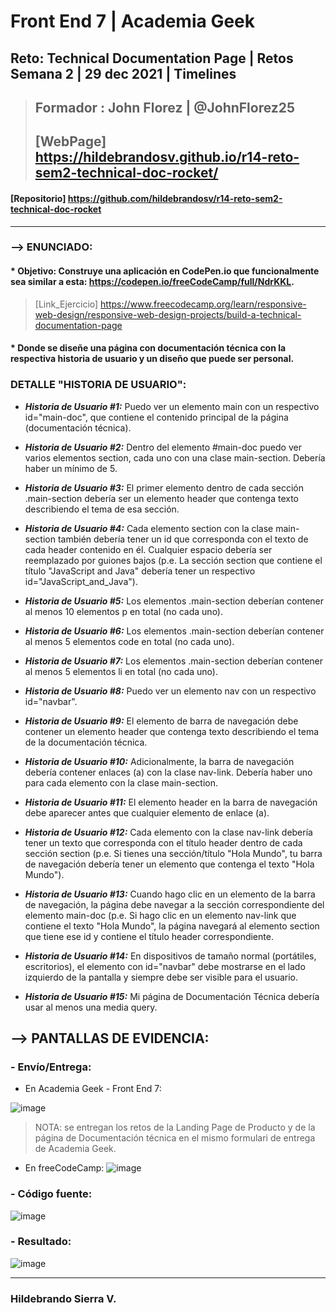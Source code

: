 # Front End 7 | Academia Geek
## Reto: Technical Documentation Page | Retos Semana 2 | 29 dec 2021 | Timelines

> ## Formador : John Florez | @JohnFlorez25
> ## [WebPage] https://hildebrandosv.github.io/r14-reto-sem2-technical-doc-rocket/
#### [Repositorio] https://github.com/hildebrandosv/r14-reto-sem2-technical-doc-rocket
___
### --> ENUNCIADO:
#### * Objetivo: Construye una aplicación en CodePen.io que funcionalmente sea similar a esta: https://codepen.io/freeCodeCamp/full/NdrKKL.
> [Link_Ejercicio] https://www.freecodecamp.org/learn/responsive-web-design/responsive-web-design-projects/build-a-technical-documentation-page
#### * Donde se diseñe una página con documentación técnica con la respectiva historia de usuario y un diseño que puede ser personal.
### DETALLE "HISTORIA DE USUARIO":
* ***Historia de Usuario #1:*** Puedo ver un elemento main con un respectivo id="main-doc", que contiene el contenido principal de la página (documentación técnica).

* ***Historia de Usuario #2:*** Dentro del elemento #main-doc puedo ver varios elementos section, cada uno con una clase main-section. Debería haber un mínimo de 5.

* ***Historia de Usuario #3:*** El primer elemento dentro de cada sección .main-section debería ser un elemento header que contenga texto describiendo el tema de esa sección.

* ***Historia de Usuario #4:*** Cada elemento section con la clase main-section también debería tener un id que corresponda con el texto de cada header contenido en él. Cualquier espacio debería ser reemplazado por guiones bajos (p.e. La sección section que contiene el título "JavaScript and Java" debería tener un respectivo id="JavaScript_and_Java").

* ***Historia de Usuario #5:*** Los elementos .main-section deberían contener al menos 10 elementos p en total (no cada uno).

* ***Historia de Usuario #6:*** Los elementos .main-section deberían contener al menos 5 elementos code en total (no cada uno).

* ***Historia de Usuario #7:*** Los elementos .main-section deberían contener al menos 5 elementos li en total (no cada uno).

* ***Historia de Usuario #8:*** Puedo ver un elemento nav con un respectivo id="navbar".

* ***Historia de Usuario #9:*** El elemento de barra de navegación debe contener un elemento header que contenga texto describiendo el tema de la documentación técnica.

* ***Historia de Usuario #10:*** Adicionalmente, la barra de navegación debería contener enlaces (a) con la clase nav-link. Debería haber uno para cada elemento con la clase main-section.

* ***Historia de Usuario #11:*** El elemento header en la barra de navegación debe aparecer antes que cualquier elemento de enlace (a).

* ***Historia de Usuario #12:*** Cada elemento con la clase nav-link debería tener un texto que corresponda con el título header dentro de cada sección section (p.e. Si tienes una sección/título "Hola Mundo", tu barra de navegación debería tener un elemento que contenga el texto "Hola Mundo").

* ***Historia de Usuario #13:*** Cuando hago clic en un elemento de la barra de navegación, la página debe navegar a la sección correspondiente del elemento main-doc (p.e. Si hago clic en un elemento nav-link que contiene el texto "Hola Mundo", la página navegará al elemento section que tiene ese id y contiene el título header correspondiente.

* ***Historia de Usuario #14:*** En dispositivos de tamaño normal (portátiles, escritorios), el elemento con id="navbar" debe mostrarse en el lado izquierdo de la pantalla y siempre debe ser visible para el usuario.

* ***Historia de Usuario #15:*** Mi página de Documentación Técnica debería usar al menos una media query.
## --> PANTALLAS DE EVIDENCIA:

### - Envío/Entrega:
+ En Academia Geek - Front End 7:

![image](https://user-images.githubusercontent.com/73366557/147798700-78bb4423-5c27-4991-8f1e-b2ed67cb8ae5.png)
   > NOTA: se entregan los retos de la Landing Page de Producto y de la página de Documentación técnica en el mismo formulari de entrega de Academia Geek.

+ En freeCodeCamp:
![image](https://user-images.githubusercontent.com/73366557/147798245-e4c607aa-1107-4fd6-8ebc-ec8466354292.png)

### - Código fuente:
![image](https://user-images.githubusercontent.com/73366557/147798118-04c2c629-1145-46d9-8078-97309f0ce205.png)

### - Resultado:
![image](https://user-images.githubusercontent.com/73366557/147798141-11b851b0-b5c7-453f-90ae-e738e24b29eb.png)

___
### Hildebrando Sierra V.

